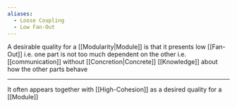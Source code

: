 ```yaml
---
aliases:
  - Loose Coupling
  - Low Fan-Out
---
```

A desirable quality for a [[Modularity|Module]] is that it presents low [[Fan-Out]]  i.e. one part is not too much dependent on the other i.e. [[communication]] without [[Concretion|Concrete]] [[Knowledge]] about how the other parts behave

---

It often appears together with [[High-Cohesion]] as a desired quality for a [[Module]]
